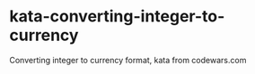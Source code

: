 # kata-converting-integer-to-currency
Converting integer to currency format, kata from codewars.com
